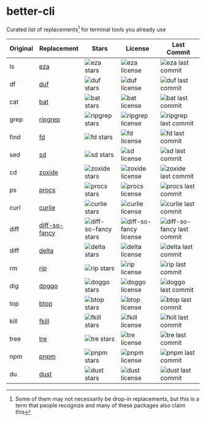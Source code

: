 # better-cli
Curated list of replacements[^1] for terminal tools you already use

| Original   | Replacement                                                   | Stars                                                                | License                                                      | Last Commit                                                     |
|------------|---------------------------------------------------------------|----------------------------------------------------------------------|--------------------------------------------------------------|----------------------------------------------------------------|
| ls         | [eza](https://github.com/eza-community/eza)                   | ![eza stars](https://img.shields.io/github/stars/eza-community/eza)   | ![eza license](https://img.shields.io/github/license/eza-community/eza)   | ![eza last commit](https://img.shields.io/github/last-commit/eza-community/eza)   |
| df         | [duf](https://github.com/muesli/duf)                          | ![duf stars](https://img.shields.io/github/stars/muesli/duf)          | ![duf license](https://img.shields.io/github/license/muesli/duf)          | ![duf last commit](https://img.shields.io/github/last-commit/muesli/duf)          |
| cat        | [bat](https://github.com/sharkdp/bat)                         | ![bat stars](https://img.shields.io/github/stars/sharkdp/bat)         | ![bat license](https://img.shields.io/github/license/sharkdp/bat)         | ![bat last commit](https://img.shields.io/github/last-commit/sharkdp/bat)         |
| grep       | [ripgrep](https://github.com/BurntSushi/ripgrep)              | ![ripgrep stars](https://img.shields.io/github/stars/BurntSushi/ripgrep) | ![ripgrep license](https://img.shields.io/github/license/BurntSushi/ripgrep) | ![ripgrep last commit](https://img.shields.io/github/last-commit/BurntSushi/ripgrep) |
| find       | [fd](https://github.com/sharkdp/fd)                           | ![fd stars](https://img.shields.io/github/stars/sharkdp/fd)           | ![fd license](https://img.shields.io/github/license/sharkdp/fd)           | ![fd last commit](https://img.shields.io/github/last-commit/sharkdp/fd)           |
| sed        | [sd](https://github.com/chmln/sd)                             | ![sd stars](https://img.shields.io/github/stars/chmln/sd)             | ![sd license](https://img.shields.io/github/license/chmln/sd)             | ![sd last commit](https://img.shields.io/github/last-commit/chmln/sd)             |
| cd         | [zoxide](https://github.com/ajeetdsouza/zoxide)               | ![zoxide stars](https://img.shields.io/github/stars/ajeetdsouza/zoxide) | ![zoxide license](https://img.shields.io/github/license/ajeetdsouza/zoxide) | ![zoxide last commit](https://img.shields.io/github/last-commit/ajeetdsouza/zoxide) |
| ps         | [procs](https://github.com/dalance/procs)                     | ![procs stars](https://img.shields.io/github/stars/dalance/procs)     | ![procs license](https://img.shields.io/github/license/dalance/procs)     | ![procs last commit](https://img.shields.io/github/last-commit/dalance/procs)     |
| curl       | [curlie](https://github.com/rs/curlie)                        | ![curlie stars](https://img.shields.io/github/stars/rs/curlie)        | ![curlie license](https://img.shields.io/github/license/rs/curlie)        | ![curlie last commit](https://img.shields.io/github/last-commit/rs/curlie)        |
| diff       | [diff-so-fancy](https://github.com/so-fancy/diff-so-fancy)    | ![diff-so-fancy stars](https://img.shields.io/github/stars/so-fancy/diff-so-fancy) | ![diff-so-fancy license](https://img.shields.io/github/license/so-fancy/diff-so-fancy) | ![diff-so-fancy last commit](https://img.shields.io/github/last-commit/so-fancy/diff-so-fancy) |
| diff       | [delta](https://github.com/dandavison/delta)                  | ![delta stars](https://img.shields.io/github/stars/dandavison/delta)  | ![delta license](https://img.shields.io/github/license/dandavison/delta)  | ![delta last commit](https://img.shields.io/github/last-commit/dandavison/delta)  |
| rm         | [rip](https://github.com/nivekuil/rip)                        | ![rip stars](https://img.shields.io/github/stars/nivekuil/rip)        | ![rip license](https://img.shields.io/github/license/nivekuil/rip)        | ![rip last commit](https://img.shields.io/github/last-commit/nivekuil/rip)        |
| dig        | [doggo](https://github.com/mr-karan/doggo)                    | ![doggo stars](https://img.shields.io/github/stars/mr-karan/doggo)    | ![doggo license](https://img.shields.io/github/license/mr-karan/doggo)    | ![doggo last commit](https://img.shields.io/github/last-commit/mr-karan/doggo)    |
| top        | [btop](https://github.com/aristocratos/btop)                  | ![btop stars](https://img.shields.io/github/stars/aristocratos/btop)  | ![btop license](https://img.shields.io/github/license/aristocratos/btop)  | ![btop last commit](https://img.shields.io/github/last-commit/aristocratos/btop)  |
| kill       | [fkill](https://github.com/sindresorhus/fkill-cli)            | ![fkill stars](https://img.shields.io/github/stars/sindresorhus/fkill-cli) | ![fkill license](https://img.shields.io/github/license/sindresorhus/fkill-cli) | ![fkill last commit](https://img.shields.io/github/last-commit/sindresorhus/fkill-cli) |
| tree       | [tre](https://github.com/dduan/tre)                           | ![tre stars](https://img.shields.io/github/stars/dduan/tre)           | ![tre license](https://img.shields.io/github/license/dduan/tre)           | ![tre last commit](https://img.shields.io/github/last-commit/dduan/tre)           |
| npm        | [pnpm](https://github.com/pnpm/pnpm)                          | ![pnpm stars](https://img.shields.io/github/stars/pnpm/pnpm)          | ![pnpm license](https://img.shields.io/github/license/pnpm/pnpm)          | ![pnpm last commit](https://img.shields.io/github/last-commit/pnpm/pnpm)          |
| du        | [dust](https://github.com/bootandy/dust)                          | ![dust stars](https://img.shields.io/github/stars/bootandy/dust)          | ![dust license](https://img.shields.io/github/license/bootandy/dust)          | ![dust last commit](https://img.shields.io/github/last-commit/bootandy/dust)          |

[^1]: Some of them may not necessarily be drop-in replacements, but this is a term that people recognize and many of these packages also claim this
